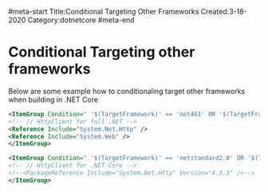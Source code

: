 #meta-start
Title:Conditional Targeting Other Frameworks
Created:3-18-2020
Category:dotnetcore
#meta-end
# Conditional Targeting other frameworks
Below are some example how to conditionaling target other frameworks when building in .NET Core

```xml
<ItemGroup Condition=" '$(TargetFramework)' == 'net461' OR '$(TargetFramework)' == 'net46' OR '$(TargetFramework)' == 'net452' OR '$(TargetFramework)' == 'net451' OR '$(TargetFramework)' == 'net45'">
<!-- // HttpClient for full .NET -->
<Reference Include="System.Net.Http" />
<Reference Include="System.Web" />
</ItemGroup>

<ItemGroup Condition=" '$(TargetFramework)' == 'netstandard2.0' OR '$(TargetFramework)' == 'netcoreapp2.1' ">
<!-- // HttpClient for .NET Core -->
<!--<PackageReference Include="System.Net.Http" Version="4.3.3" />-->
</ItemGroup>
```